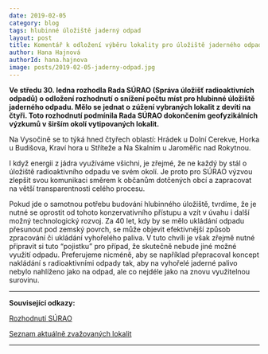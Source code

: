 ```yaml
---
date: 2019-02-05
category: blog
tags: hlubinné úložiště jaderný odpad
layout: post
title: Komentář k odložení výběru lokality pro úložiště jaderného odpadu
author: Hana Hajnová
authorId: hana.hajnova    
image: posts/2019-02-05-jaderny-odpad.jpg
---
```


**Ve středu 30. ledna rozhodla Rada SÚRAO (Správa úložišť radioaktivních odpadů) o odložení rozhodnutí o snížení počtu míst pro hlubinné úložiště jaderného odpadu. Mělo se jednat o zúžení vybraných lokalit z devíti na čtyři. Toto rozhodnutí podmínila Rada SÚRAO dokončením geofyzikálních výzkumů v širším okolí vytipovaných lokalit.**

Na Vysočině se to týká hned čtyřech oblastí: Hrádek u Dolní Cerekve, Horka u Budišova, Kraví hora u Stříteže a Na Skalním u Jaroměřic nad Rokytnou. 

I když energii z jádra využíváme všichni, je zřejmé, že ne každý by stál o úložiště radioaktivního odpadu ve svém okolí. Je proto pro SÚRAO výzvou zlepšit svou komunikaci směrem k občanům dotčených obcí a zapracovat na větší transparentnosti celého procesu.

Pokud jde o samotnou potřebu budování hlubinného úložiště, tvrdíme, že je nutné se oprostit od tohoto konzervativního přístupu a vzít v úvahu i další možný technologický rozvoj. Za 40 let, kdy by se mělo ukládání odpadu přesunout pod zemský povrch, se může objevit efektivnější způsob zpracování či ukládání vyhořelého paliva. V tuto chvíli je však zřejmě nutné připravit si tuto “pojistku” pro případ, že skutečně nebude jiné možné využití odpadu. Preferujeme nicméně, aby se například přepracoval koncept nakládání s radioaktivními odpady tak, aby na vyhořelé jaderné palivo nebylo nahlíženo jako na odpad, ale co nejdéle jako na znovu využitelnou surovinu.  

---

**Související odkazy:**

[Rozhodnutí SÚRAO](https://www.surao.cz/aktuality/clanek-489-pro-zuzeni-vyberu-lokalit-pro-hu-je-nutne-dokoncit-geofyzikalni-vyzkumy-rozhodla-o-tom-rada-surao?fbclid=IwAR1s60nhwEe97lni25LmEoNzRFNO7sDyAPLSF9TPBEN_TpGreJUp4i5cvL0)

[Seznam aktuálně zvažovaných lokalit](https://www.surao.cz/hlubinne-uloziste/zkoumane-lokality)

---
